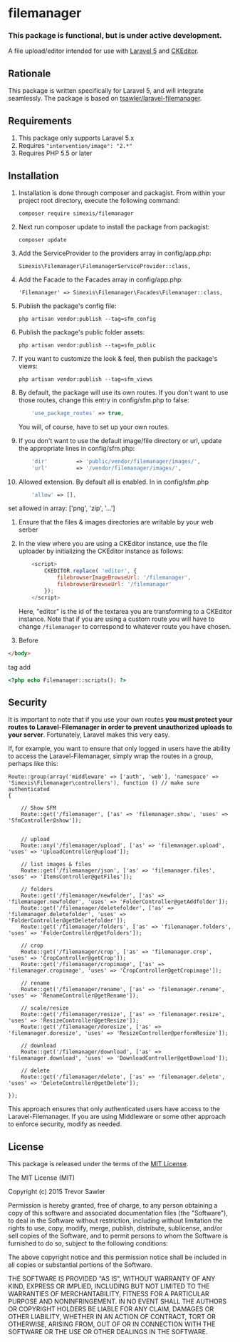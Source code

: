 # filemanager

### This package is functional, but is under active development.

A file upload/editor intended for use with [Laravel 5](http://www.laravel.com/ "Title") and [CKEditor](http://ckeditor.com/).

## Rationale

This package is written specifically for Laravel 5, and will integrate seamlessly.
The package is based on [tsawler/laravel-filemanager](https://github.com/tsawler/laravel-filemanager).

## Requirements

1. This package only supports Laravel 5.x
1. Requires `"intervention/image": "2.*"`
1. Requires PHP 5.5 or later

## Installation

1. Installation is done through composer and packagist. From within your project root directory, execute the 
following command:

    `composer require simexis/filemanager`

1. Next run composer update to install the package from packagist:

    `composer update`

1. Add the ServiceProvider to the providers array in config/app.php:

    `Simexis\Filemanager\FilemanagerServiceProvider::class,`

1. Add the Facade to the Facades array in config/app.php:

    `'Filemanager' => Simexis\Filemanager\Facades\Filemanager::class,`

1. Publish the package's config file:

    `php artisan vendor:publish --tag=sfm_config`

1. Publish the package's public folder assets:

    `php artisan vendor:publish --tag=sfm_public`
    
1. If you want to customize the look & feel, then publish the package's views:

    `php artisan vendor:publish --tag=sfm_views`
    
1. By default, the package will use its own routes. If you don't want to use those routes, change this entry in config/sfm.php to false:

    ```php
        'use_package_routes' => true,
    ```
    
    You will, of course, have to set up your own routes.
    
1. If you don't want to use the default image/file directory or url, update the appropriate lines in config/sfm.php:

    ```php
        'dir'         => 'public/vendor/filemanager/images/',
        'url'         => '/vendor/filemanager/images/',
    ```

1. Allowed extension. By default all is enabled. In in config/sfm.php

    ```php
        'allow' => [],
    ```
set allowed in array: ['png', 'zip', '...']
    
1. Ensure that the files & images directories are writable by your web serber

1. In the view where you are using a CKEditor instance, use the file uploader by initializing the
CKEditor instance as follows:

    ```javascript
        <script>
            CKEDITOR.replace( 'editor', {
                filebrowserImageBrowseUrl: '/filemanager',
                filebrowserBrowseUrl: '/filemanager'
            });
        </script>
    ```
    
    Here, "editor" is the id of the textarea you are transforming to a CKEditor instance. Note that if
    you are using a custom route you will have to change `/filemanager` to correspond
    to whatever route you have chosen.

1. Before
```html
</body>
```
tag add

```php
<?php echo Filemanager::scripts(); ?>
```
    
## Security

It is important to note that if you use your own routes __you must protect your routes to Laravel-Filemanager in order to prevent
unauthorized uploads to your server__. Fortunately, Laravel makes this very easy.

If, for example, you want to ensure that only logged in users have the ability to access the Laravel-Filemanager, 
simply wrap the routes in a group, perhaps like this:

    Route::group(array('middleware' => ['auth', 'web'], 'namespace' => 'Simexis\Filemanager\controllers'), function () // make sure authenticated
	{

		// Show SFM
		Route::get('/filemanager', ['as' => 'filemanager.show', 'uses' => 'SfmController@show']);


		// upload
		Route::any('/filemanager/upload', ['as' => 'filemanager.upload', 'uses' => 'UploadController@upload']);

		// list images & files
		Route::get('/filemanager/json', ['as' => 'filemanager.files', 'uses' => 'ItemsController@getFiles']);

		// folders
		Route::get('/filemanager/newfolder', ['as' => 'filemanager.newfolder', 'uses' => 'FolderController@getAddfolder']);
		Route::get('/filemanager/deletefolder', ['as' => 'filemanager.deletefolder', 'uses' => 'FolderController@getDeletefolder']);
		Route::get('/filemanager/folders', ['as' => 'filemanager.folders', 'uses' => 'FolderController@getFolders']);

		// crop
		Route::get('/filemanager/crop', ['as' => 'filemanager.crop', 'uses' => 'CropController@getCrop']);
		Route::get('/filemanager/cropimage', ['as' => 'filemanager.cropimage', 'uses' => 'CropController@getCropimage']);

		// rename
		Route::get('/filemanager/rename', ['as' => 'filemanager.rename', 'uses' => 'RenameController@getRename']);

		// scale/resize
		Route::get('/filemanager/resize', ['as' => 'filemanager.resize', 'uses' => 'ResizeController@getResize']);
		Route::get('/filemanager/doresize', ['as' => 'filemanager.doresize', 'uses' => 'ResizeController@performResize']);

		// download
		Route::get('/filemanager/download', ['as' => 'filemanager.download', 'uses' => 'DownloadController@getDownload']);

		// delete
		Route::get('/filemanager/delete', ['as' => 'filemanager.delete', 'uses' => 'DeleteController@getDelete']);

	});
    
This approach ensures that only authenticated users have access to the Laravel-Filemanager. If you are
using Middleware or some other approach to enforce security, modify as needed.
    
## License

This package is released under the terms of the [MIT License](http://opensource.org/licenses/MIT).

The MIT License (MIT)

Copyright (c) 2015 Trevor Sawler

Permission is hereby granted, free of charge, to any person obtaining a copy
of this software and associated documentation files (the "Software"), to deal
in the Software without restriction, including without limitation the rights
to use, copy, modify, merge, publish, distribute, sublicense, and/or sell
copies of the Software, and to permit persons to whom the Software is
furnished to do so, subject to the following conditions:

The above copyright notice and this permission notice shall be included in
all copies or substantial portions of the Software.

THE SOFTWARE IS PROVIDED "AS IS", WITHOUT WARRANTY OF ANY KIND, EXPRESS OR
IMPLIED, INCLUDING BUT NOT LIMITED TO THE WARRANTIES OF MERCHANTABILITY,
FITNESS FOR A PARTICULAR PURPOSE AND NONINFRINGEMENT. IN NO EVENT SHALL THE
AUTHORS OR COPYRIGHT HOLDERS BE LIABLE FOR ANY CLAIM, DAMAGES OR OTHER
LIABILITY, WHETHER IN AN ACTION OF CONTRACT, TORT OR OTHERWISE, ARISING FROM,
OUT OF OR IN CONNECTION WITH THE SOFTWARE OR THE USE OR OTHER DEALINGS IN
THE SOFTWARE.
